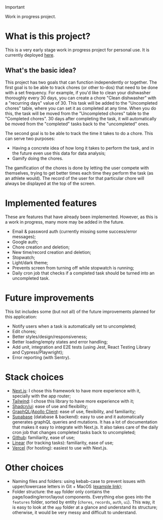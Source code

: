 > [!IMPORTANT]
> Work in progress project.

# What is this project?

This is a very early stage work in progress project for personal use. It is currently deployed [here](https://chore-speedrun.vercel.app).

## What's the basic idea?

This project has two goals that can function independently or together.
The first goal is to be able to track chores (or other to-dos) that need to be done with a set frequency. For example, if you'd like to clean your dishwasher thoroughly every 30 days, you can create a chore "Clean dishwasher" with a "recurring days" value of 30. This task will be added to the "Uncompleted chores" table, where you can set it as completed at any time. When you do this, the task will be moved from the "Uncompleted chores" table to the "Completed chores".
30 days after completing the task, it will automatically be moved from the "completed" tasks back to the "uncompleted" ones.

The second goal is to be able to track the time it takes to do a chore. This can serve two purposes:

- Having a concrete idea of how long it takes to perform the task, and in the future even use this data for data analysis;
- Gamify doing the chores.

The gamification of the chores is done by letting the user compete with themselves, trying to get better times each time they perform the task (as an athlete would). The record of the user for that particular chore will always be displayed at the top of the screen.

# Implemented features

These are features that have already been implemented. However, as this is a work in progress, many more may be added in the future.

- Email & password auth (currently missing some success/error messages);
- Google auth;
- Chore creation and deletion;
- New time/record creation and deletion;
- Stopwatch;
- Light/dark theme;
- Prevents screen from turning off while stopwatch is running;
- Daily cron job that checks if a completed task should be turned into an uncompleted task.

# Future improvements

This list includes some (but not all) of the future improvements planned for this application:

- Notify users when a task is automatically set to uncompleted;
- Edit chores;
- Better styles/design/responsiveness;
- Better loading/empty states and error handling;
- Add unit, integration and E2E tests (using Jest, React Testing Library and Cypress/Playwright);
- Error reporting (with Sentry).

# Stack choices

- [Next.js](https://nextjs.org/): I chose this framework to have more experience with it, specially with the app router;
- [Tailwind](https://tailwindcss.com/): I chose this library to have more experience with it;
- [Shadcn/ui](https://ui.shadcn.com/): ease of use and flexibility;
- [GraphQL](https://graphql.org/)/[Apollo Client](https://www.apollographql.com/docs/react/): ease of use, flexibility, and familiarity;
- [Supabase](https://supabase.com/) (database & backend): easy to use and it automatically generates graphQL queries and mutations. It has a lot of documentation that makes it easy to integrate with Next.js. It also takes care of the daily cron job that changes completed tasks back to uncompleted;
- [Github](https://github.com/): familiarity, ease of use;
- [Linear](https://linear.app) (for tracking tasks): familiarity, ease of use;
- [Vercel](https://vercel.com/) (for hosting): easiest to use with Next.js.

# Other choices

- Naming files and folders: using kebab-case to prevent issues with upper/lowercase letters in Git + MacOS ([example link](https://stackoverflow.com/questions/25575463/git-macos-case-sensitive-overwrite-issues));
- Folder structure: the `app` folder only contains the page/loading/error/layout components. Everything else goes into the `features` folder, sorted by entity (`chores`, `records`, `auth`, `ui`). This way, it is easy to look at the `app` folder at a glance and understand its structure; otherwise, it would be very messy and difficult to understand.
